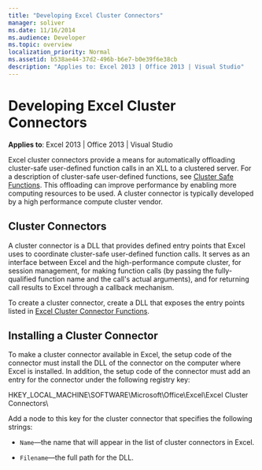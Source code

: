 ```yaml
---
title: "Developing Excel Cluster Connectors"
manager: soliver
ms.date: 11/16/2014
ms.audience: Developer
ms.topic: overview
localization_priority: Normal
ms.assetid: b538ae44-37d2-496b-b6e7-b0e39f6e38cb
description: "Applies to: Excel 2013 | Office 2013 | Visual Studio"
---
```


# Developing Excel Cluster Connectors

**Applies to**: Excel 2013 | Office 2013 | Visual Studio 
  
Excel cluster connectors provide a means for automatically offloading cluster-safe user-defined function calls in an XLL to a clustered server. For a description of cluster-safe user-defined functions, see [Cluster Safe Functions](cluster-safe-functions.md). This offloading can improve performance by enabling more computing resources to be used. A cluster connector is typically developed by a high performance compute cluster vendor.
  
## Cluster Connectors

A cluster connector is a DLL that provides defined entry points that Excel uses to coordinate cluster-safe user-defined function calls. It serves as an interface between Excel and the high-performance compute cluster, for session management, for making function calls (by passing the fully-qualified function name and the call's actual arguments), and for returning call results to Excel through a callback mechanism.
  
To create a cluster connector, create a DLL that exposes the entry points listed in [Excel Cluster Connector Functions](excel-cluster-connector-functions.md).
  
## Installing a Cluster Connector

To make a cluster connector available in Excel, the setup code of the connector must install the DLL of the connector on the computer where Excel is installed. In addition, the setup code of the connector must add an entry for the connector under the following registry key:
  
HKEY_LOCAL_MACHINE\SOFTWARE\Microsoft\Office\Excel\Excel Cluster Connectors\
  
Add a node to this key for the cluster connector that specifies the following strings:
  
-  `Name`—the name that will appear in the list of cluster connectors in Excel.
    
-  `Filename`—the full path for the DLL.
    

